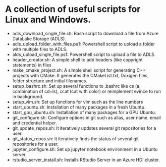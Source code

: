 # A collection of useful scripts for Linux and Windows.

* adls_download_single_file.sh: Bash script to download a file from Azure DataLake Storage (ADLS). 
* adls_upload_folder_with_files.ps1: Powershell script to upload a folder with multiple files to ADLS.
* alds_upload_single_file.ps1: Powershell script to upload a file to ADLS.
* header_creator.sh: A simple shell to add headers (like copyright statements) in files
* make_cmake_project.sh: A simple shell script for generating C++ projects with CMake. It generates the CMakeList.txt, Doxigen files, folder structure and initial filenames.
* setup_bashrc.sh: Set up several functions to .bashrc like cs (a combination of cd+ls), ccat (cat with color) or reimplement evince to run in background.
* setup_vim.sh: Set up functions for vim such as the line numbers
* start_ubuntu.sh: Installation of many packages in a fresh Ubuntu.
* start_gpu_ubuntu.sh: Installation of many packages for a GPU Ubuntu. 
* git_configure.sh: Configure options in git such as alias, user name, email and credential helper.
* git_update_repos.sh: It iteratively updates several git repositories for a user.
* git_status_repos.sh: It iteratively finds the status of several git repositories for a user. 
* jupyter_configure.sh: Set up jupyter notebook environment in a Ubuntu server.
* rstudio_server_install.sh: Installs RStudio Server in an Azure HDI cluster.
